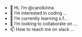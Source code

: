 - 👋 Hi, I’m @carolkirina
- 👀 I’m interested in coding ...
- 🌱 I’m currently learning s.f...
- 💞️ I’m looking to collaborate on ...
- 📫 How to reach me on slack ...

<!---
carolkirina/carolkirina is a ✨ special ✨ repository because its `README.md` (this file) appears on your GitHub profile.
You can click the Preview link to take a look at your changes.
--->
